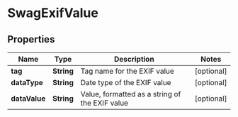 
# SwagExifValue

## Properties
Name | Type | Description | Notes
------------ | ------------- | ------------- | -------------
**tag** | **String** | Tag name for the EXIF value |  [optional]
**dataType** | **String** | Date type of the EXIF value |  [optional]
**dataValue** | **String** | Value, formatted as a string of the EXIF value |  [optional]



